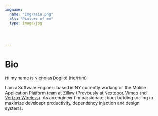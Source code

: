 ```yaml
---
imgname: 
  name: "img/main.png"
  alt: "Picture of me"
  type: image/jpg



  
---
```


# Bio

Hi my name is Nicholas Doglio! (He/Him)


I am a Software Engineer based in NY currently working on the Mobile Application Platform team at [Zillow](https://www.zillow.com/) (Previously at [Nextdoor](https://nextdoor.com/), [Vimeo](https://vimeo.com/) and [Verizon Wireless](https://www.verizon.com/)).  As an engineer I'm passionate about building tooling to maximize develoepr productivity, dependency injection and design systems.